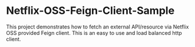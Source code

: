 # Netflix-OSS-Feign-Client-Sample

This project demonstrates how to fetch an external API/resource via Netflix OSS provided Feign client. This is an easy to use and load balanced http client.